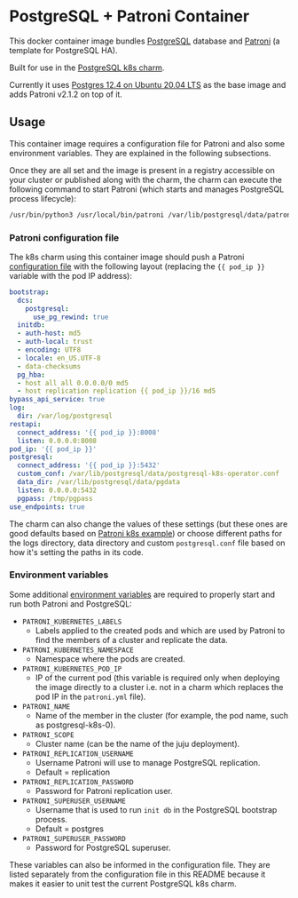 # PostgreSQL + Patroni Container

This docker container image bundles [PostgreSQL](https://www.postgresql.org/about/) database and [Patroni](https://github.com/zalando/patroni) (a template for PostgreSQL HA).

Built for use in the [PostgreSQL k8s charm](https://github.com/canonical/postgresql-k8s-operator).

Currently it uses [Postgres 12.4 on Ubuntu 20.04 LTS](https://hub.docker.com/r/ubuntu/postgres/) as the base image and adds Patroni v2.1.2 on top of it.

## Usage

This container image requires a configuration file for Patroni and also some environment variables. They are explained in the following subsections.

Once they are all set and the image is present in a registry accessible on your cluster or published along with the charm, the charm can execute the following command to start Patroni (which starts and manages PostgreSQL process lifecycle):

```sh
/usr/bin/python3 /usr/local/bin/patroni /var/lib/postgresql/data/patroni.yml # use the path where the charm pushed the configuration file
```

### Patroni configuration file

The k8s charm using this container image should push a Patroni [configuration file](https://patroni.readthedocs.io/en/latest/SETTINGS.html) with the following layout (replacing the `{{ pod_ip }}` variable with the pod IP address):

```yaml
bootstrap:
  dcs:
    postgresql:
      use_pg_rewind: true
  initdb:
  - auth-host: md5
  - auth-local: trust
  - encoding: UTF8
  - locale: en_US.UTF-8
  - data-checksums
  pg_hba:
  - host all all 0.0.0.0/0 md5
  - host replication replication {{ pod_ip }}/16 md5
bypass_api_service: true
log:
  dir: /var/log/postgresql
restapi:
  connect_address: '{{ pod_ip }}:8008'
  listen: 0.0.0.0:8008
pod_ip: '{{ pod_ip }}'
postgresql:
  connect_address: '{{ pod_ip }}:5432'
  custom_conf: /var/lib/postgresql/data/postgresql-k8s-operator.conf
  data_dir: /var/lib/postgresql/data/pgdata
  listen: 0.0.0.0:5432
  pgpass: /tmp/pgpass
use_endpoints: true
```

The charm can also change the values of these settings (but these ones are good defaults based on [Patroni k8s example](https://github.com/zalando/patroni/tree/master/kubernetes)) or choose different paths for the logs directory, data directory and custom `postgresql.conf` file based on how it's setting the paths in its code.

### Environment variables

Some additional [environment variables](https://patroni.readthedocs.io/en/latest/ENVIRONMENT.html) are required to properly start and run both Patroni and PostgreSQL:

- `PATRONI_KUBERNETES_LABELS`
  - Labels applied to the created pods and which are used by Patroni to find the members of a cluster and replicate the data.
- `PATRONI_KUBERNETES_NAMESPACE`
  - Namespace where the pods are created.
- `PATRONI_KUBERNETES_POD_IP`
  - IP of the current pod (this variable is required only when deploying the image directly to a cluster i.e. not in a charm which replaces the pod IP in the `patroni.yml` file).
- `PATRONI_NAME`
  - Name of the member in the cluster (for example, the pod name, such as postgresql-k8s-0).
- `PATRONI_SCOPE`
  - Cluster name (can be the name of the juju deployment).
- `PATRONI_REPLICATION_USERNAME`
  - Username Patroni will use to manage PostgreSQL replication.
  - Default = replication
- `PATRONI_REPLICATION_PASSWORD`
  - Password for Patroni replication user.
- `PATRONI_SUPERUSER_USERNAME`
  - Username that is used to run `init db` in the PostgreSQL bootstrap process.
  - Default = postgres
- `PATRONI_SUPERUSER_PASSWORD`
  - Password for PostgreSQL superuser.

These variables can also be informed in the configuration file. They are listed separately from the configuration file in this README because it makes it easier to unit test the current PostgreSQL k8s charm.